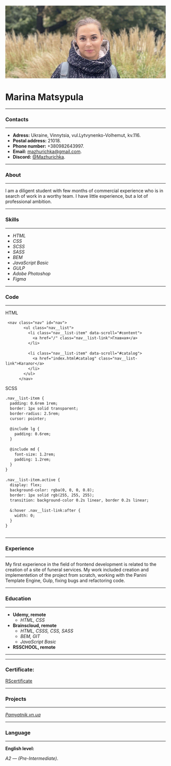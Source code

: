 ![personal photo](./img/Personal-photo.jpg 'Marina Matsypula 1')

# Marina Matsypula

---

### Contacts

---

- **Adress:** Ukraine, Vinnytsia, vul.Lytvynenko-Volhemut, kv.116.
- **Postal address:** 21018.
- **Phone number:** +380982643997.
- **Email:** <mazhurichka@gmail.com>.
- **Discord:** [@Mazhurichka](https://discord.gg/XdM7hTYr).

---

### About

---

l am a diligent student with few months of commercial experience who is in search of work in a worthy team.
I have little experience, but a lot of professional ambition.

---

### Skills

---

- _HTML_
- _CSS_
- _SCSS_
- _SASS_
- _BEM_
- _JavaScript Basic_
- _GULP_
- _Adobe Photoshop_
- _Figma_

---

### Code

---

HTML

```
 <nav class="nav" id="nav">
        <ul class="nav__list">
          <li class="nav__list-item" data-scroll="#content">
            <a href="/" class="nav__list-link">Главная</a>
          </li>

          <li class="nav__list-item" data-scroll="#catalog">
            <a href="index.html#catalog" class="nav__list-link">Каталог</a>
          </li>
        </ul>
      </nav>
```

SCSS

```
.nav__list-item {
  padding: 0.6rem 1rem;
  border: 1px solid transparent;
  border-radius: 2.5rem;
  cursor: pointer;

  @include lg {
    padding: 0.6rem;
  }

  @include md {
    font-size: 1.2rem;
    padding: 1.2rem;
  }
}

.nav__list-item.active {
  display: flex;
  background-color: rgba(0, 0, 0, 0.8);
  border: 1px solid rgb(255, 255, 255);
  transition: background-color 0.2s linear, border 0.2s linear;

  &:hover .nav__list-link:after {
    width: 0;
  }
}


```

---

### Experience

---

My first experience in the field of frontend development is related to the creation of a site of funeral services. My work included сreation and implementetion of the project from scratch, working with the Panini Template Engine, Gulp, fixing bugs and
refactoring code.

---

### Education

---

- **Udemy, remote**
  - _HTML, CSS_
- **Brainscloud, remote**
  - _HTML, CSSS, CSS, SASS_
  - _BEM, GIT_
  - _JavaScript Basic_
- **RSSCHOOL, remote**

---

---

### Сertificate: 
[RScertificate](https://app.rs.school/certificate/ekm7cauz)

---

### Projects

---

_[Pamyatnik.vn.ua](https://pamyatnik.vn.ua/)_

---

### Language

---

**English level:**

_A2 — (Pre-Intermediate)_.
